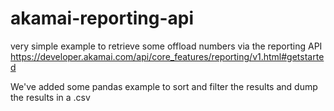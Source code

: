 # akamai-reporting-api

very simple example to retrieve some offload numbers via the reporting API
https://developer.akamai.com/api/core_features/reporting/v1.html#getstarted

We've added some pandas example to sort and filter the results and dump the results in a .csv
